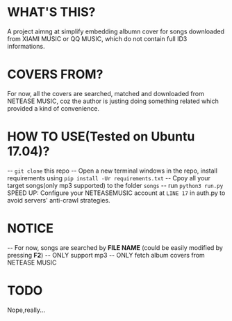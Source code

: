# WHAT'S THIS?
A project aimng at simplify embedding albumn cover for songs downloaded from XIAMI MUSIC or QQ MUSIC, which do not contain full ID3 informations.

# COVERS FROM?
For now, all the covers are searched, matched and downloaded from NETEASE MUSIC, coz the author is justing doing something related which provided  a kind of convenience.

# HOW TO USE(Tested on Ubuntu 17.04)?

-- `git clone` this repo
-- Open a new terminal windows in the repo, install requirements using `pip install -Ur requirements.txt`
-- Cpoy all your target songs(only mp3 supported) to the folder `songs`
-- run `python3 run.py`
SPEED UP: Configure your NETEASEMUSIC account at `LINE 17` in auth.py to avoid servers' anti-crawl strategies.

# NOTICE
-- For now, songs are searched by <b>FILE NAME</b> (could be easily modified by pressing <b>F2</b>)
-- ONLY support mp3
-- ONLY fetch album covers from NETEASE MUSIC


# TODO
Nope,really...
